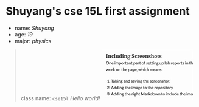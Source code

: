 # Shuyang's cse 15L first assignment
- name: *Shuyang*
- age: *19*
- major: *physics*
> class name: 
`cse15l`
*Hello world!*
![Image](https://github.com/Shuyang19/cse15l-lab-reports/blob/main/cse15l%20screenshot.jpg)
